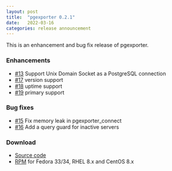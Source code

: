 ```yaml
---
layout: post
title:  "pgexporter 0.2.1"
date:   2022-03-16
categories: release announcement
---
```


This is an enhancement and bug fix release of pgexporter.

### Enhancements

* [#13](https://github.com/pgexporter/pgexporter/issues/13) Support Unix Domain Socket as a PostgreSQL connection
* [#17](https://github.com/pgexporter/pgexporter/issues/17) version support
* [#18](https://github.com/pgexporter/pgexporter/issues/18) uptime support
* [#19](https://github.com/pgexporter/pgexporter/issues/19) primary support

### Bug fixes

* [#15](https://github.com/pgexporter/pgexporter/issues/15) Fix memory leak in pgexporter_connect
* [#16](https://github.com/pgexporter/pgexporter/issues/16) Add a query guard for inactive servers

### Download

* [Source code](https://github.com/pgexporter/pgexporter/releases/download/0.2.1/pgexporter-0.2.1.tar.gz)
* [RPM](https://yum.postgresql.org) for Fedora 33/34, RHEL 8.x and CentOS 8.x
